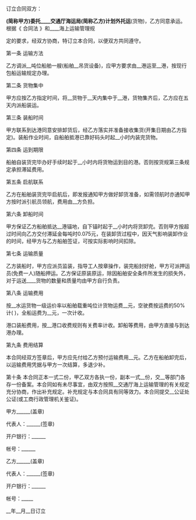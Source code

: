 
 


订立合同双方：


____(简称甲方)委托____交通厅海运局(简称乙方)计划外托运____(货物)，乙方同意承运。根据《
合同法
》和____海上运输管理规


定的要求，经双方协商，特订立本合同，以便双方共同遵守。


第一条 运输方法


乙方调派__吨位船舶一艘(船舶__吊货设备)，应甲方要求由__港运至__港，按现行包船运输规定办理。


第二条 货物集中


甲方应按乙方指定时间，将__货物于__天内集中于__港，货物集齐后，乙方应在五天内派船装运。


第三条 装船时间


甲方联系到达港同意安排卸货后，经乙方落实并准备接收集货(开集日期由乙方指定)。装船作业时间，自船舶抵港已靠好码头时起__小时内装完货物。


第四条 运到期限


船舶自装货完毕办好手续时起于__小时内将货物运到目的港。否则按货规第三条规定承担滞延费用。


第五条 启航联系


乙方在船舶装货完毕启航后，即发报通知甲方做好卸货准备，如需领航时亦通知甲方按时派引航员领航，费用由__方负担。


第六条 卸船时间


甲方保证乙方船舶抵达__港锚地，自下锚时起于__小时内将货卸完。否则甲方按超过时间向乙方交付滞延金每吨时0.075元，在装卸货过程中，因天气影响装卸作业的时间，经甲方与乙方船舶签证，可按实际影响时间扣除。


第七条 运输质量


乙方装船时，甲方应派员监装，指导工人按章操作，装完船封好舱，甲方可派押运员(免费一人)随船押运。乙方保证原装原运，除因船舶安全条件所发生的损失外，对于运送____货物的数量和质量均由甲方自行负责。


第八条 运输费用


按__水运货物一级运价率以船舶载重吨位计货物运费__元，空驶费按运费的50%计( )，全船运费为__元，一次计收。


港口装船费用，按__港口收费规则有关费率计收。卸船等费用，由甲方直接与到达港办理。


第九条 费用结算


本合同经双方签章后，甲方应先付给乙方预付运输费用__元。乙方在船舶卸完后，以运输费用凭据与甲方一次结算，多退少补。


第十条 本合同正本一式二份，甲乙双方各执一份，副本一式__份，交__等部门各存一份备案。本合同如有未尽事宜，由双方按照__交通厅海上运输管理的有关规定充分协商，作出补充规定。补充规定与本合同具有同等效力。本合同提交__公证处公证(或工商行政管理机关鉴证)。


甲方______(盖章)


代表人：______(签章)


开户银行：______


帐号：______


乙方______(盖章)


代表人：______(签章)


开户银行：______


帐号：_____


__年__月__日订立
 


 

 
 
 
 
 
  


  
 

  


  


  
 
 
 
 

